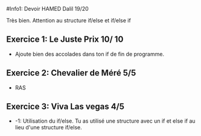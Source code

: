#Info1: Devoir HAMED Dalil 19/20

Très bien. Attention au structure if/else et if/else if

## Exercice 1: Le Juste Prix 10/ 10
 
* Ajoute bien des accolades dans ton if de fin de programme.

## Exercice 2: Chevalier de Méré 5/5

* RAS

## Exercice 3: Viva Las vegas 4/5

* -1: Utilisation du if/else. Tu as utilisé une structure avec un if et else if au lieu d'une structure if/else.
